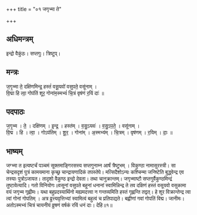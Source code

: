 +++
title = "०१ जगृभ्मा ते"

+++
## अधिमन्त्रम्
इन्द्रो वैकुंठः। सप्तगुः। त्रिष्टुप्।

## मन्त्रः
ज॒गृ॒भ्मा ते॒ दक्षि॑णमिन्द्र॒ हस्तं॑ वसू॒यवो॑ वसुपते॒ वसू॑नाम् ।  
वि॒द्मा हि त्वा॒ गोप॑तिं शूर॒ गोना॑म॒स्मभ्यं॑ चि॒त्रं वृष॑णं र॒यिं दाः॑ ॥

## पदपाठः
ज॒गृ॒भ्म । ते॒ । दक्षि॑णम् । इ॒न्द्र॒ । हस्त॑म् । व॒सु॒ऽयवः॑ । व॒सु॒ऽप॒ते॒ । वसू॑नाम् ।  
वि॒द्म । हि । त्वा॒ । गोऽप॑तिम् । शू॒र॒ । गोना॑म् । अ॒स्मभ्य॑म् । चि॒त्रम् । वृष॑णम् । र॒यिम् । दाः॒ ॥

## भाष्यम्
जग्भ्मा त इत्यष्टर्चं पञ्चमं सूक्तमाङ्गिरसस्य सप्तगुनाम्न आर्षं त्रैष्टुभम् । विकुण्ठा नामासुरस्त्री। सा चेन्द्रसदृशं पुत्रं कामयमाना कृच्छ्र चान्द्रायणादिकं तपस्तेपे। मत्सिदैशोऽन्यः कश्चिन्मा जनिष्टेति बुद्ध्वेन्द्र एव तस्याः पुत्रोऽजायत। तादृशो वैकुण्ठ इन्द्रो देवता। तथा चानुक्रान्तम्। जगृभ्माष्टौ सप्तगुर्वैकुण्ठमिन्द्रं तुष्टावेत्यादि। गतो विनियोगः॥वसूनां वसुपते बहूनां धनानां स्वामिन्निन्द्र ते तव दक्षिणं हस्तं वसूयवो वसुकामा वयं जगृभ्म गृह्णीमः। यथा बहुप्रदस्यार्थिनो मह्यमदत्त्वा न गन्तव्यमिति हस्तं गृह्णन्ति तद्वत्। हे शूर विक्रान्तेन्द्र त्वा त्वां गोनां गोपतिम् । अत्र व्रुत्त्यवृत्तिभ्यां स्वामित्वं बहुत्वं च प्रतिपाद्यते। बह्वीणां गवां गोपतिं विद्म। जानीमः। अतोऽस्मभ्यं चित्रं चायनीयं व्रुषणं वर्षकं रयिं धनं दाः। देहि॥१॥